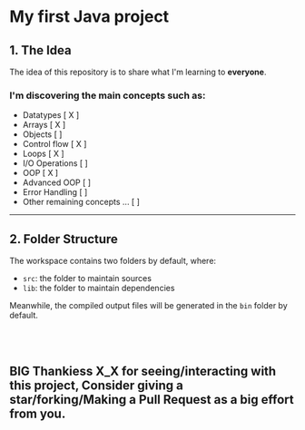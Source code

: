 # <b> My first Java project </b>

## <b> 1. The Idea </b>

The idea of this repository is to share what I'm learning to **everyone**.

### I'm discovering the main concepts such as:

- Datatypes [ X ]
- Arrays [ X ]
- Objects [ ]
- Control flow [ X ]
- Loops [ X ]
- I/O Operations [ ]
- OOP [ X ]
- Advanced OOP [ ]
- Error Handling [ ]
- Other remaining concepts ... [ ]

<hr>

## <b> 2. Folder Structure </b>

The workspace contains two folders by default, where:

- `src`: the folder to maintain sources
- `lib`: the folder to maintain dependencies

Meanwhile, the compiled output files will be generated in the `bin` folder by default.

<br><br>

## <b> BIG Thankiess X_X </b> for seeing/interacting with this project, Consider giving a star/forking/Making a Pull Request as a big effort from you.

